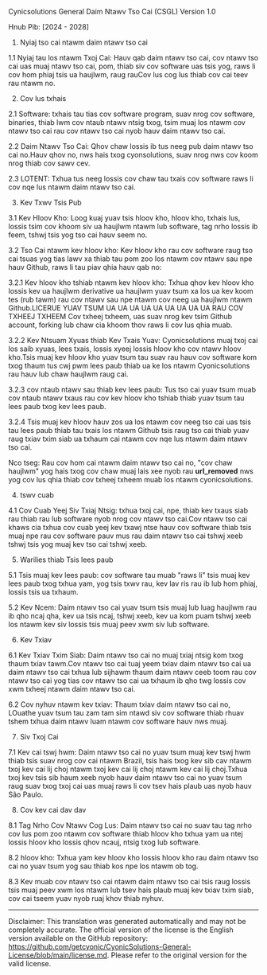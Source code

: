 Cynicsolutions General Daim Ntawv Tso Cai (CSGL)
Version 1.0

Hnub Pib: [2024 - 2028]

1. Nyiaj tso cai ntawm daim ntawv tso cai

1.1 Nyiaj tau los ntawm Txoj Cai: Hauv qab daim ntawv tso cai, cov ntawv tso cai uas muaj ntawv tso cai, pom, thiab siv cov software uas tsis yog, raws li cov hom phiaj tsis ua haujlwm, raug rauCov lus cog lus thiab cov cai teev rau ntawm no.

2. Cov lus txhais

2.1 Software: txhais tau tias cov software program, suav nrog cov software, binaries, thiab lwm cov ntaub ntawv ntsig txog, tsim muaj los ntawm cov ntawv tso cai rau cov ntawv tso cai nyob hauv daim ntawv tso cai.

2.2 Daim Ntawv Tso Cai: Qhov chaw lossis ib tus neeg pub daim ntawv tso cai no.Hauv qhov no, nws hais txog cyonsolutions, suav nrog nws cov koom nrog thiab cov sawv cev.

2.3 LOTENT: Txhua tus neeg lossis cov chaw tau txais cov software raws li cov nqe lus ntawm daim ntawv tso cai.

3. Kev Txwv Tsis Pub

3.1 Kev Hloov Kho: Loog kuaj yuav tsis hloov kho, hloov kho, txhais lus, lossis tsim cov khoom siv ua haujlwm ntawm lub software, tag nrho lossis ib feem, tshwj tsis yog tso cai hauv seem no.

3.2 Tso Cai ntawm kev hloov kho: Kev hloov kho rau cov software raug tso cai tsuas yog tias lawv xa thiab tau pom zoo los ntawm cov ntawv sau npe hauv Github, raws li tau piav qhia hauv qab no:

3.2.1 Kev hloov kho tshiab ntawm kev hloov kho: Txhua qhov kev hloov kho lossis kev ua haujlwm derivative ua haujlwm yuav tsum xa los ua kev koom tes (rub tawm) rau cov ntawv sau npe ntawm cov neeg ua haujlwm ntawm Github.LICERUE YUAV TSUM UA UA UA UA UA UA UA UA UA RAU COV TXHEEJ TXHEEM Cov txheej txheem, uas suav nrog kev tsim Github account, forking lub chaw cia khoom thov raws li cov lus qhia muab.

3.2.2 Kev Ntsuam Xyuas thiab Kev Txais Yuav: Cyonicsolutions muaj txoj cai los saib xyuas, lees txais, lossis xyeej lossis hloov kho cov ntawv hloov kho.Tsis muaj kev hloov kho yuav tsum tau suav rau hauv cov software kom txog thaum tus cwj pwm lees paub thiab ua ke los ntawm Cyonicsolutions rau hauv lub chaw haujlwm raug cai.

3.2.3 cov ntaub ntawv sau thiab kev lees paub: Tus tso cai yuav tsum muab cov ntaub ntawv txaus rau cov kev hloov kho tshiab thiab yuav tsum tau lees paub txog kev lees paub.

3.2.4 Tsis muaj kev hloov hauv zos ua los ntawm cov neeg tso cai uas tsis tau lees paub thiab tau txais los ntawm Github tsis raug tso cai thiab yuav raug txiav txim siab ua txhaum cai ntawm cov nqe lus ntawm daim ntawv tso cai.

Nco tseg: Rau cov hom cai ntawm daim ntawv tso cai no, "cov chaw haujlwm" yog hais txog cov chaw muaj lais xee nyob rau __url_removed__ nws yog cov lus qhia thiab cov txheej txheem muab los ntawm cyonicsolutions.

4. tswv cuab

4.1 Cov Cuab Yeej Siv Txiaj Ntsig: txhua txoj cai, npe, thiab kev txaus siab rau thiab rau lub software nyob nrog cov ntawv tso cai.Cov ntawv tso cai khaws cia txhua cov cuab yeej kev txawj ntse hauv cov software thiab tsis muaj npe rau cov software pauv mus rau daim ntawv tso cai tshwj xeeb tshwj tsis yog muaj kev tso cai tshwj xeeb.

5. Warilies thiab Tsis lees paub

5.1 Tsis muaj kev lees paub: cov software tau muab "raws li" tsis muaj kev lees paub txog txhua yam, yog tsis txwv rau, kev lav ris rau ib lub hom phiaj, lossis tsis ua txhaum.

5.2 Kev Ncem: Daim ntawv tso cai yuav tsum tsis muaj lub luag haujlwm rau ib qho ncaj qha, kev ua tsis ncaj, tshwj xeeb, kev ua kom puam tshwj xeeb los ntawm kev siv lossis tsis muaj peev xwm siv lub software.

6. Kev Txiav

6.1 Kev Txiav Txim Siab: Daim ntawv tso cai no muaj txiaj ntsig kom txog thaum txiav tawm.Cov ntawv tso cai tuaj yeem txiav daim ntawv tso cai ua daim ntawv tso cai txhua lub sijhawm thaum daim ntawv ceeb toom rau cov ntawv tso cai yog tias cov ntawv tso cai ua txhaum ib qho twg lossis cov xwm txheej ntawm daim ntawv tso cai.

6.2 Cov nyhuv ntawm kev txiav: Thaum txiav daim ntawv tso cai no, LOuathe yuav tsum tau zam tam sim ntawd siv cov software thiab rhuav tshem txhua daim ntawv luam ntawm cov software hauv nws muaj.

7. Siv Txoj Cai

7.1 Kev cai tswj hwm: Daim ntawv tso cai no yuav tsum muaj kev tswj hwm thiab tsis suav nrog cov cai ntawm Brazil, tsis hais txog kev sib cav ntawm txoj kev cai lij choj ntawm txoj kev cai lij choj ntawm kev cai lij choj.Txhua txoj kev tsis sib haum xeeb nyob hauv daim ntawv tso cai no yuav tsum raug suav txog txoj cai uas muaj raws li cov tsev hais plaub uas nyob hauv São Paulo.

8. Cov kev cai dav dav

8.1 Tag Nrho Cov Ntawv Cog Lus: Daim ntawv tso cai no suav tau tag nrho cov lus pom zoo ntawm cov software thiab hloov kho txhua yam ua ntej lossis hloov kho lossis qhov ncauj, ntsig txog lub software.

8.2 hloov kho: Txhua yam kev hloov kho lossis hloov kho rau daim ntawv tso cai no yuav tsum yog sau thiab kos npe los ntawm ob tog.

8.3 Kev muab cov ntawv tso cai ntawm daim ntawv tso cai tsis raug lossis tsis muaj peev xwm los ntawm lub tsev hais plaub muaj kev txiav txim siab, cov cai tseem yuav nyob ruaj khov thiab nyhuv.

---
Disclaimer: This translation was generated automatically and may not be completely accurate. The official version of the license is the English version available on the GitHub repository: https://github.com/getcyonic/CyonicSolutions-General-License/blob/main/license.md. Please refer to the original version for the valid license.